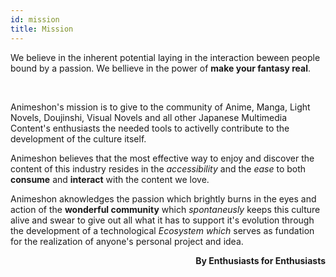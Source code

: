 ```yaml
---
id: mission
title: Mission
---
```


We believe in the inherent potential laying in the interaction beween people bound by a passion. We bellieve in the power of **make your fantasy real**.

<br />

Animeshon's mission is to give to the community of Anime, Manga, Light Novels, Doujinshi, Visual Novels and all other Japanese Multimedia Content's enthusiasts the needed tools to activelly contribute to the development of the culture itself.

Animeshon believes that the most effective way to enjoy and discover the content of this industry resides in the *accessibility* and the *ease* to both **consume** and **interact** with the content we love.

Animeshon aknowledges the passion which brightly burns in the eyes and action of the **wonderful community** which *spontaneusly* keeps this culture alive and swear to give out all what it has to support it's evolution through the development of a technological *Ecosystem which* serves as fundation for the realization of anyone's personal project and idea.

<p align="right"><b>By Enthusiasts for Enthusiasts</b></p>
